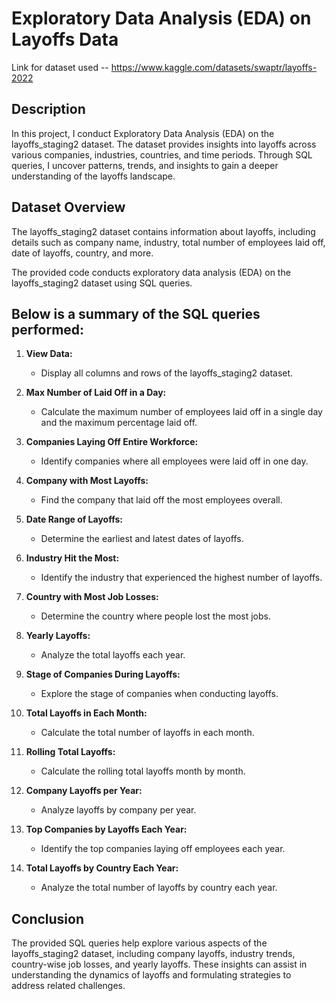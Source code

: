 # Exploratory Data Analysis (EDA) on Layoffs Data

Link for dataset used -- https://www.kaggle.com/datasets/swaptr/layoffs-2022

## Description

In this project, I conduct Exploratory Data Analysis (EDA) on the layoffs_staging2 dataset. The dataset provides insights into layoffs across various companies, industries, countries, and time periods. Through SQL queries, I uncover patterns, trends, and insights to gain a deeper understanding of the layoffs landscape.

## Dataset Overview

The layoffs_staging2 dataset contains information about layoffs, including details such as company name, industry, total number of employees laid off, date of layoffs, country, and more.


The provided code conducts exploratory data analysis (EDA) on the layoffs_staging2 dataset using SQL queries. 
## Below is a summary of the SQL queries performed:

1. **View Data:** 
   - Display all columns and rows of the layoffs_staging2 dataset.

2. **Max Number of Laid Off in a Day:**
   - Calculate the maximum number of employees laid off in a single day and the maximum percentage laid off.

3. **Companies Laying Off Entire Workforce:**
   - Identify companies where all employees were laid off in one day.

4. **Company with Most Layoffs:**
   - Find the company that laid off the most employees overall.

5. **Date Range of Layoffs:**
   - Determine the earliest and latest dates of layoffs.

6. **Industry Hit the Most:**
   - Identify the industry that experienced the highest number of layoffs.

7. **Country with Most Job Losses:**
   - Determine the country where people lost the most jobs.

8. **Yearly Layoffs:**
   - Analyze the total layoffs each year.

9. **Stage of Companies During Layoffs:**
   - Explore the stage of companies when conducting layoffs.

10. **Total Layoffs in Each Month:**
    - Calculate the total number of layoffs in each month.

11. **Rolling Total Layoffs:**
    - Calculate the rolling total layoffs month by month.

12. **Company Layoffs per Year:**
    - Analyze layoffs by company per year.

13. **Top Companies by Layoffs Each Year:**
    - Identify the top companies laying off employees each year.

14. **Total Layoffs by Country Each Year:**
    - Analyze the total number of layoffs by country each year.

## Conclusion

The provided SQL queries help explore various aspects of the layoffs_staging2 dataset, including company layoffs, industry trends, country-wise job losses, and yearly layoffs. These insights can assist in understanding the dynamics of layoffs and formulating strategies to address related challenges.
